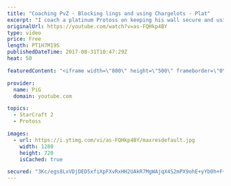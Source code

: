 ```yaml
---
title: "Coaching PvZ - Blocking lings and using Chargelots - Plat"
excerpt: "I coach a platinum Protoss on keeping his wall secure and using his chargelot army properly throughout the game. -- Watch live at https://www.twitch.tv/x5_pig"
originalUrl: https://youtube.com/watch?v=as-FQHkp4BY
type: video
price: Free
length: PT1H7M19S
publishedDateTime: 2017-08-31T10:47:29Z
heat: 50

featuredContent: "<iframe width=\"800\" height=\"500\" frameborder=\"0\" src=\"https://www.youtube.com/embed/as-FQHkp4BY\" allow=\"accelerometer; autoplay; encrypted-media; gyroscope; picture-in-picture\" allowfullscreen></iframe>"

provider:
  name: PiG
  domain: youtube.com

topics:
  - StarCraft 2
  - Protoss

images:
  - url: https://i.ytimg.com/vi/as-FQHkp4BY/maxresdefault.jpg
    width: 1280
    height: 720
    isCached: true

secured: "3Kc/egs8LxVDjDED5xfiXpFXvRxHH2UAkR7MgWAjqX4S2mPX9ohE+yYb0h+F+CynSNlgzKVMQ0UAm1xWBCbMRW0oQuSAx51aL1msFR0Z2jh93wwR3uJtmupKqdvQZsWK8HUdyBDUq6OoiwTlbDHUflvbMA9cR3i5MnzpcinZrVyO5enAHi03ZSv+Ae/hzpDu0Vv33VUXrQTJ+pJug+Eh8PqHTHKXP/Ftzq/ZEwHKjAPjcfCJmZm5fod3cResuhJzl+MKvZR8djBkvQN83k0NAkWAibeX2uKFgIcPvdMiw3gTK0+LaA7zOmCM6elPp3PAC91INHE4f3PHoMVx752oXC3qCpYU+S4RrdzQjNofHie4uAQc93Vfw+Obh+9vIBUfDHBHBuh/bz4JngsRfSidylprWiEiJHUGiVgKyBUetYw=;DiwqEkjG3Ykv5hMpBHlIcg=="
---
```


